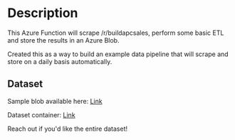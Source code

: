 # Description
This Azure Function will scrape /r/buildapcsales, perform some basic ETL and store the results in an Azure Blob. 

Created this as a way to build an example data pipeline that will scrape and store on a daily basis automatically. 

## Dataset
Sample blob available here: [Link](https://pcsalesanalysisnew.blob.core.windows.net/scraped-reddit-data/01-01-21)

Dataset container: [Link](https://pcsalesanalysisnew.blob.core.windows.net/scraped-reddit-data)

Reach out if you'd like the entire dataset!
